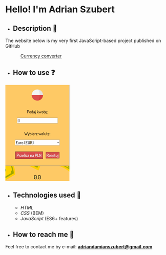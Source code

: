 # Hello! I'm Adrian Szubert  

- ## Description 📝
The website below is my very first JavaScript-based project published on GitHub

&nbsp;&nbsp;&nbsp;&nbsp;&nbsp;&nbsp;&nbsp;&nbsp;&nbsp;&nbsp;&nbsp;&nbsp;[Currency converter](https://adrianszubert.github.io/currency-converter/index.html)

- ## How to use  ❓
<img src="https://github.com/adrianszubert/currency-converter/blob/main/images/Animation.gif" width=200 height=300>

- ## Technologies used 🔨
  - _HTML_
  - _CSS_ (BEM)
  - _JavaScript_ (ES6+ features)

- ## How to reach me 📨
 Feel free to contact me by e-mail:
 **adriandamianszubert@gmail.com**


